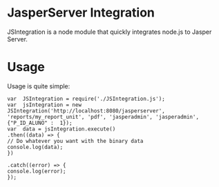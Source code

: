 # JasperServer Integration
JSIntegration is a node module that quickly integrates node.js to Jasper Server.

# Usage
Usage is quite simple:

	var  JSIntegration = require('./JSIntegration.js');
	var  jsIntegration = new  JSIntegration('http://localhost:8080/jasperserver', 'reports/my_report_unit', 'pdf', 'jasperadmin', 'jasperadmin', {"P_ID_ALUNO" :  1});
	var  data = jsIntegration.execute()
	.then((data) => {
	// Do whatever you want with the binary data
	console.log(data);
	})

	.catch((error) => {
	console.log(error);
	});

